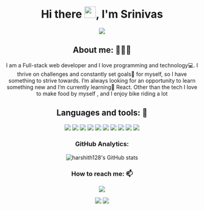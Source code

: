 <h1 align="center">Hi there <img src="https://raw.githubusercontent.com/iampavangandhi/iampavangandhi/master/gifs/Hi.gif" width="30px">, I'm Srinivas</h1>

<p align="center">
<a align="center" href="https://github.com/DenverCoder1/readme-typing-svg"><img src="https://readme-typing-svg.herokuapp.com?&font=IBM+Plex+Sans&color=5468FF&size=25&lines=Welcome+to+my+GitHub+Profile!;I'm+a+Full-Stack+web+developer." /></a>
</p>


<!-- ![Night-Coding](https://user-images.githubusercontent.com/88575764/142670455-c19ae283-4950-4548-a3dc-26d8a9804b97.gif) -->

<h2 align="center">About me: 👨🏽‍💻</h2>
<p align="center">I am a Full-stack web developer and I love programming and technology💻. I thrive on challenges and constantly set goals🎯 for myself, so I have something to strive towards. I’m always looking for an opportunity to learn something new and I’m currently learning🌱 React. Other than the tech I love to make food by myself , and I enjoy bike riding a lot</p>


<h2 align="center">Languages and tools: 🧰</h2>

<div align="center">
  <img src="https://img.shields.io/badge/Git-F05032?style=for-the-badge&logo=git&logoColor=white" />
  <img src="https://img.shields.io/badge/HTML5-E34F26?style=for-the-badge&logo=html5&logoColor=white" />
  <img src="https://img.shields.io/badge/CSS3-1572B6?style=for-the-badge&logo=css3&logoColor=white" />
  <img src="https://img.shields.io/badge/JavaScript-323330?style=for-the-badge&logo=javascript&logoColor=F7DF1E" />
  <img src="https://img.shields.io/badge/Node.js-339933?style=for-the-badge&logo=nodedotjs&logoColor=white" />
  <img src="https://img.shields.io/badge/Express.js-000000?style=for-the-badge&logo=express&logoColor=white" />
  <img src="https://img.shields.io/badge/MongoDB-4EA94B?style=for-the-badge&logo=mongodb&logoColor=white" />
  <img src="https://img.shields.io/badge/redis-%23DD0031.svg?&style=for-the-badge&logo=redis&logoColor=white" />
  <img src="https://img.shields.io/badge/React-20232A?style=for-the-badge&logo=react&logoColor=61DAFB" />
  <img src="https://img.shields.io/badge/Redux-593D88?style=for-the-badge&logo=redux&logoColor=white" />
</div>


<h3 align="center">GitHub Analytics: </h3>
<!-- <div align="center">
  <img src="https://github-readme-stats.vercel.app/api?username=harshith128&count_private=true&theme=algolia" alt="harshith128's GitHub stats" />
</div> -->
<div align="center">
  <img src="https://github-readme-stats.vercel.app/api/top-langs/?username=harshith128&langs_count=8&theme=algolia" alt="harshith128's GitHub stats" />
</div>
<!-- <div align="center">
  <img src="https://github-readme-streak-stats.herokuapp.com/?user=harshith128" alt="harshith128's GitHub stats" />
</div> -->

<h3 align="center">How to reach me: 📫</h3>
<div align="center" display="flex">
  <a target="_blank" href="https://www.linkedin.com/in/srinivasjakhar"> <img src="https://img.shields.io/badge/LinkedIn-0077B5?style=for-the-badge&logo=linkedin&logoColor=white" /></a>

  <a target="_blank" href="mailto: snjakhar.cse@gmail.com"><img src="https://img.shields.io/badge/Gmail-D14836?style=for-the-badge&logo=gmail&logoColor=white" /></a>
  <a target="_blank" href="https://github.com/snjakhar"><img src="https://img.shields.io/badge/GitHub-100000?style=for-the-badge&logo=github&logoColor=white" /></a>
</div>
 
 
 
 
 
 
 
<!-- ![visitors](https://visitor-badge.glitch.me/badge?page_id=harshith128&left_color=green&right_color=red) -->
<!-- 
<h4>Front End: </h4>
<div>
  <img src="https://img.shields.io/badge/HTML5-E34F26?style=for-the-badge&logo=html5&logoColor=white" />
  <img src="https://img.shields.io/badge/CSS3-1572B6?style=for-the-badge&logo=css3&logoColor=white" />
  <img src="https://img.shields.io/badge/JavaScript-323330?style=for-the-badge&logo=javascript&logoColor=F7DF1E" />
  <img src="https://img.shields.io/badge/React-20232A?style=for-the-badge&logo=react&logoColor=61DAFB" />
  <img src="https://img.shields.io/badge/Redux-593D88?style=for-the-badge&logo=redux&logoColor=white" />
</div>
<h4>Back End: </h4>
<div>
  <img src="https://img.shields.io/badge/Node.js-339933?style=for-the-badge&logo=nodedotjs&logoColor=white" />
  <img src="https://img.shields.io/badge/Express.js-000000?style=for-the-badge&logo=express&logoColor=white" />
  <img src="https://img.shields.io/badge/redis-CC0000.svg?&style=for-the-badge&logo=redis&logoColor=white" />
</div>
<h4>Database</h4>
<div>
  <img src="https://img.shields.io/badge/MongoDB-4EA94B?style=for-the-badge&logo=mongodb&logoColor=white" />
  <img src="https://img.shields.io/badge/redis-%23DD0031.svg?&style=for-the-badge&logo=redis&logoColor=white" />
</div> -->


<!-- <h3>Github Info ℹ️  </h3>
<h4>Github Stats</h4>
<img src="https://github-readme-stats.vercel.app/api?username=harshith128" /> -->
